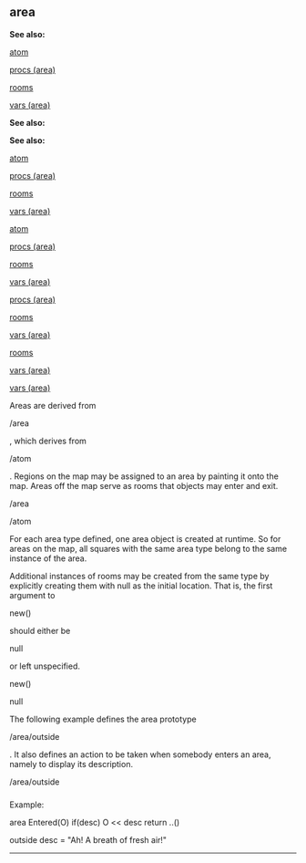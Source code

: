 

 area
------




**See also:** 


[atom](#/atom) 

[procs (area)](#/area/proc) 

[rooms](#/area/room) 

[vars (area)](#/area/var) 






**See also:** 

**See also:**

[atom](#/atom) 

[procs (area)](#/area/proc) 

[rooms](#/area/room) 

[vars (area)](#/area/var) 




[atom](#/atom)

[procs (area)](#/area/proc) 

[rooms](#/area/room) 

[vars (area)](#/area/var) 



[procs (area)](#/area/proc)

[rooms](#/area/room) 

[vars (area)](#/area/var) 


[rooms](#/area/room)

[vars (area)](#/area/var) 

[vars (area)](#/area/var)

 Areas are derived from
 
 /area
 
 , which derives from
 
 /atom
 
 .
Regions on the map may be assigned to an area by painting it onto the map.
Areas off the map serve as rooms that objects may enter and exit.




 /area


 /atom


 For each area type defined, one area object is created at runtime. So for
areas on the map, all squares with the same area type belong to the same
instance of the area.




 Additional instances of rooms may be created from the same type by
explicitly creating them with null as the initial location. That is, the
first argument to
 
 new()
 
 should either be
 
 null
 
 or left
unspecified.




 new()


 null


 The following example defines the area prototype
 
 /area/outside
 
 . It also defines an action to be taken when somebody
enters an area, namely to display its description.




 /area/outside

### 
 Example:



 area
 Entered(O)
 if(desc) O << desc
 return ..()

 outside
 desc = "Ah! A breath of fresh air!"



---


